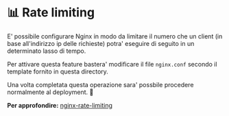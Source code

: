 # 📊 Rate limiting

E' possibile configurare Nginx in modo da limitare il numero che un client (in base all'indirizzo ip delle richieste) potra' eseguire di seguito in un determinato lasso di tempo.

Per attivare questa feature bastera' modificare il file `nginx.conf` secondo il template fornito in questa directory.

Una volta completata questa operazione sara' possbile procedere normalmente al deployment. 🚀

**Per approfondire:** [nginx-rate-limiting](https://www.tecmint.com/nginx-rate-limiting/)
